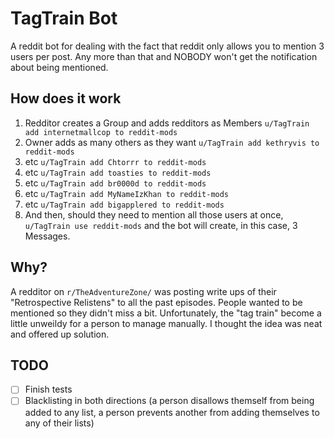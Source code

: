 # TagTrain Bot

A reddit bot for dealing with the fact that reddit only allows you to mention 3 users per post.  Any more than that
and NOBODY won't get the notification about being mentioned.

## How does it work

1. Redditor creates a Group and adds redditors as Members `u/TagTrain add internetmallcop to reddit-mods`
1. Owner adds as many others as they want `u/TagTrain add kethryvis to reddit-mods`
1. etc `u/TagTrain add Chtorrr to reddit-mods`
1. etc `u/TagTrain add toasties to reddit-mods`
1. etc `u/TagTrain add br0000d to reddit-mods`
1. etc `u/TagTrain add MyNameIzKhan to reddit-mods`
1. etc `u/TagTrain add bigapplered to reddit-mods`
1. And then, should they need to mention all those users at once, `u/TagTrain use reddit-mods` and the bot will create, in this case, 3 Messages.

## Why?

A redditor on `r/TheAdventureZone/` was posting write ups of their "Retrospective Relistens" to all the past episodes.
People wanted to be mentioned so they didn't miss a bit.  Unfortunately, the "tag train" become a little unweildy for a
person to manage manually.  I thought the idea was neat and offered up solution.


## TODO
- [ ] Finish tests
- [ ] Blacklisting in both directions (a person disallows themself from being added to any list, a person prevents another from adding themselves to any of their lists)
